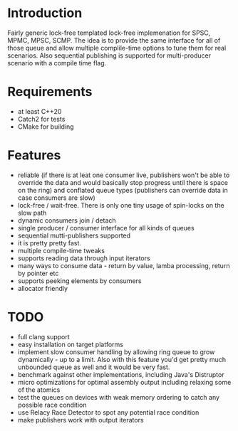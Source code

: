 
# Introduction

Fairly generic lock-free templated lock-free implemenation for SPSC, MPMC, MPSC, SCMP. The idea is to provide the same interface for all of those queue and allow multiple complile-time options to tune them for real scenarios.
Also sequential publishing is supported for multi-producer scenario with a compile time flag.


# Requirements 

- at least C++20
- Catch2 for tests
- CMake for building

# Features

- reliable (if there is at leat one consumer live, publishers won't be able to override the data and would basically stop progress until there is space on the ring) and conflated queue types (publishers can override data in case consumers are slow)
- lock-free / wait-free. There is only one tiny usage of spin-locks on the slow path
- dynamic consumers join / detach
- single producer / consumer interface for all kinds of queues
- sequential mutti-publishers supported
- it is pretty pretty fast.
- multiple compile-time tweaks
- supports reading data through input iterators
- many ways to consume data - return by value, lamba processing, return by pointer etc
- supports peeking elements by consumers
- allocator friendly

# TODO

- full clang support
- easy installation on target platforms
- implement slow consumer handling by allowing ring queue to grow dynamically - up to a limit. Also with this feature you'd get pretty much unbounded queue as well and it would be very fast.
- benchmark against other implementations, including Java's Distruptor
- micro optimizations for optimal assembly output including relaxing some of the atomics
- test the queues on devices with weak memory ordering to catch any possible race condition
- use Relacy Race Detector to spot any potential race condition
- make publishers work with output iterators
